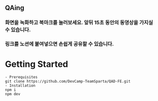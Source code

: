 ## QAing

### 화면을 녹화하고 북마크를 눌러보세요. 앞뒤 15초 동안의 동영상을 가지실 수 있습니다.

### 링크를 노션에 붙여넣으면 손쉽게 공유할 수 있습니다.

# Getting Started

    - Prerequisites
    git clone https://github.com/DevCamp-TeamSparta/QAD-FE.git
    - Installation
    npm i
    npm dev
